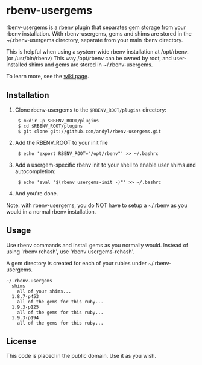 # rbenv-usergems

rbenv-usergems is a [rbenv][rbenv] plugin that separates gem storage from 
your rbenv installation.  With rbenv-usergems, gems and shims are stored 
in the ~/.rbenv-usergems directory, separate from your main rbenv directory.

This is helpful when using a system-wide rbenv installation at /opt/rbenv. 
(or /usr/bin/rbenv)  This way /opt/rbenv can be owned by root, and 
user-installed shims and gems are stored in ~/.rbenv-usergems.

To learn more, see the [wiki page](https://github.com/andyl/rbenv-usergems/wiki).

## Installation

1. Clone rbenv-usergems to the `$RBENV_ROOT/plugins` directory:

        $ mkdir -p $RBENV_ROOT/plugins
        $ cd $RBENV_ROOT/plugins
        $ git clone git://github.com/andyl/rbenv-usergems.git

2. Add the RBENV_ROOT to your init file

        $ echo 'export RBENV_ROOT="/opt/rbenv"' >> ~/.bashrc

3. Add a usergem-specific rbenv init to your shell to enable user shims and autocompletion:

        $ echo 'eval "$(rbenv usergems-init -)"' >> ~/.bashrc

4. And you're done.

Note: with rbenv-usergems, you do NOT have to setup a ~/.rbenv as you would in a normal 
rbenv installation.

## Usage

Use rbenv commands and install gems as you normally would.  Instead of using 'rbenv rehash',
use 'rbenv usergems-rehash'.

A gem directory is created for each of your rubies under ~/.rbenv-usergems.

    ~/.rbenv-usergems
      shims
        all of your shims...
      1.8.7-p453
        all of the gems for this ruby...
      1.9.3-p125
        all of the gems for this ruby...
      1.9.3-p194
        all of the gems for this ruby...

## License

This code is placed in the public domain.  Use it as you wish. 

[rbenv]: http://github.com/sstephenson/rbenv
